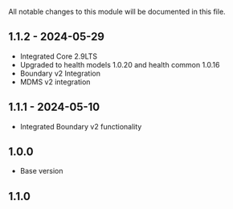 All notable changes to this module will be documented in this file.

## 1.1.2 - 2024-05-29
- Integrated Core 2.9LTS
- Upgraded to health models 1.0.20 and health common 1.0.16
- Boundary v2 Integration
- MDMS v2 integration

## 1.1.1 - 2024-05-10
- Integrated Boundary v2 functionality

## 1.0.0

- Base version

## 1.1.0
